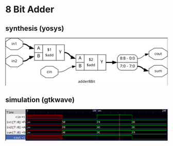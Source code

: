 # 8 Bit Adder

## synthesis (yosys)
![adder](https://github.com/AbinashDwibedi/learning-verilog/blob/main/Combinational%20Circuits/adders/8%20bit%20adder/synthesis.png)

## simulation (gtkwave)
![adder](https://github.com/AbinashDwibedi/learning-verilog/blob/main/Combinational%20Circuits/adders/8%20bit%20adder/simulation.png)